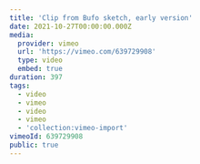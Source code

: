 ```yaml
---
title: 'Clip from Bufo sketch, early version'
date: 2021-10-27T00:00:00.000Z
media:
  provider: vimeo
  url: 'https://vimeo.com/639729908'
  type: video
  embed: true
duration: 397
tags:
  - video
  - vimeo
  - video
  - vimeo
  - 'collection:vimeo-import'
vimeoId: 639729908
public: true
---
```

<!-- Vimeo video: Clip from Bufo sketch, early version -->
<!-- Duration: 6:37 -->
<!-- Created: 2021-10-27 -->

<ClientOnly>
  <WorkbookViewer />
</ClientOnly>

<script setup>
import WorkbookViewer from "../../.vitepress/theme/components/workbook/WorkbookViewer.vue";
</script>
